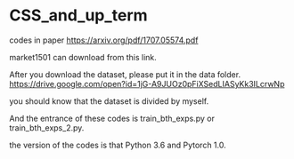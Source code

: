 # CSS_and_up_term
codes in paper https://arxiv.org/pdf/1707.05574.pdf

market1501 can download from this link.

After you download the dataset, please put it in the data folder.
https://drive.google.com/open?id=1jG-A9JUOz0pFiXSedLIASyKk3ILcrwNp

you should know that the dataset is divided by myself.

And the entrance of these codes is train_bth_exps.py or train_bth_exps_2.py.

the version of the codes is that Python 3.6 and Pytorch 1.0.
